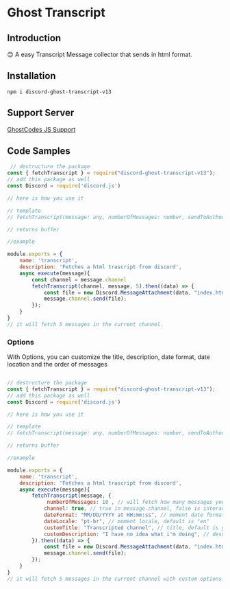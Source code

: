 # Ghost Transcript

## Introduction

😊 A easy Transcript Message collector that sends in html format. 


## Installation
```
npm i discord-ghost-transcript-v13
```


## Support Server

[GhostCodes JS Support](https://discord.gg/gTmh5TcEwR)

## Code Samples

``` javascript
 // destructure the package
const { fetchTranscript } = require("discord-ghost-transcript-v13");
// add this package as well
const Discord = require('discord.js')

// here is how you use it

// template
// fetchTranscript(message: any, numberOfMessages: number, sendToAuthor: boolean)

// returns buffer

//example

module.exports = {
    name: 'transcript',
    description: 'Fetches a html trascript from discord',
    async execute(message){
        const channel = message.channel
        fetchTranscript(channel, message, 5).then((data) => {
            const file = new Discord.MessageAttachment(data, "index.html");
            message.channel.send(file);
        });
    }
}
// it will fetch 5 messages in the current channel. 
```

### Options

With Options, you can customize the title, description, date format, date location and the order of messages

``` javascript

// destructure the package
const { fetchTranscript } = require("discord-ghost-transcript-v13");
// add this package as well
const Discord = require('discord.js')

// here is how you use it

// template
// fetchTranscript(message: any, numberOfMessages: number, sendToAuthor: boolean)

// returns buffer

//example

module.exports = {
    name: 'transcript',
    description: 'Fetches a html trascript from discord',
    async execute(message){
        fetchTranscript(message, {
             numberOfMessages: 10 , // will fetch how many messages you want  5 to 100 messages to fetch, default is 5
            channel: true, // true in message.channel, false is interaction.channel
            dateFormat: "MM/DD/YYYY at HH:mm:ss", // moment date format, default is 'E, d MMM yyyy HH:mm:ss Z'
            dateLocale: "pt-br", // moment locale, default is "en"
            customTitle: "Transcripted channel", // title, default is your guild name
            customDescription: "I have no idea what i'm doing", // description, default is `Transcripted ${numberOfMessages} messages From: ${channel.name}`
        }).then((data) => {
            const file = new Discord.MessageAttachment(data, "index.html");
            message.channel.send(file);
        });
    }
}
// it will fetch 5 messages in the current channel with custom options.
```